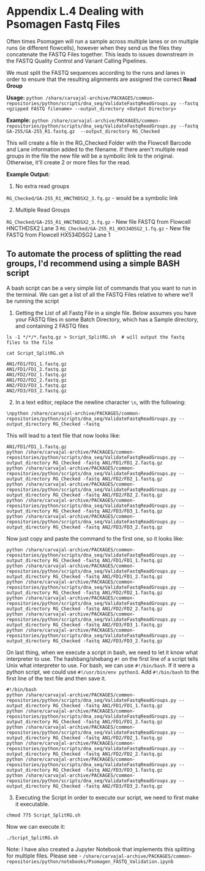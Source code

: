 # Appendix L.4 Dealing with Psomagen Fastq Files
Often times Psomagen will run a sample across multiple lanes or on multiple runs (ie different flowcells), however when they send us the files they concatenate the FASTQ Files together.  This leads to issues downstream in the FASTQ Quality Control and Variant Calling Pipelines.

We must split the FASTQ sequences according to the runs and lanes in order to ensure that the resulting alignments are assigned the correct **Read Group**


**Usage:** `python /share/carvajal-archive/PACKAGES/common-repositories/python/scripts/dna_seq/ValidateFastqReadGroups.py --fastq <gzipped FASTQ filename> --output_directory <Output Directory>`


**Example:** `python /share/carvajal-archive/PACKAGES/common-repositories/python/scripts/dna_seq/ValidateFastqReadGroups.py --fastq GA-255/GA-255_R1.fastq.gz  --output_directory RG_Checked`

This will create a file in the RG_Checked Folder with the Flowcell Barcode and Lane information added to the filename.  If there aren't multiple read groups in the file the new file will be a symbolic link to the original.  Otherwise, it'll create 2 or more files for the read.

**Example Output:**

1. No extra read groups

`RG_Checked/GA-255_R1_HNCTHDSX2_3.fq.gz`  - would be a symbolic link

2. Multiple Read Groups

`RG_Checked/GA-255_R1_HNCTHDSX2_3.fq.gz` - New file FASTQ from Flowcell HNCTHDSX2 Lane 3
`RG_Checked/GA-255_R1_HX534DSG2_1.fq.gz` - New file FASTQ from Flowcell HX534DSG2 Lane 1



## To automate the process of splitting the read groups, I'd recommend using a simple BASH script

A bash script can be a very simple list of commands that you want to run in the terminal. We can get a list of all the FASTQ Files relative to where 
we'll be running the script


1. Getting the List of all Fastq File in a single file.
Below assumes you have your FASTQ files in some Batch Directory, which has a Sample directory, and containing 2 FASTQ files 

```
ls -1 */*/*.fastq.gz > Script_SplitRG.sh  # will output the fastq files to the file

cat Script_SplitRG.sh

AN1/FD1/FD1_1.fastq.gz
AN1/FD1/FD1_2.fastq.gz
AN1/FD2/FD2_1.fastq.gz
AN1/FD2/FD2_2.fastq.gz
AN2/FD3/FD3_1.fastq.gz
AN2/FD3/FD3_2.fastq.gz
```

2. In a text editor, replace the newline character `\n`, with the following:

```
\npython /share/carvajal-archive/PACKAGES/common-repositories/python/scripts/dna_seq/ValidateFastqReadGroups.py --output_directory RG_Checked -fastq 
```

This will lead to a text file that now looks like:

```
AN1/FD1/FD1_1.fastq.gz
python /share/carvajal-archive/PACKAGES/common-repositories/python/scripts/dna_seq/ValidateFastqReadGroups.py --output_directory RG_Checked -fastq AN1/FD1/FD1_2.fastq.gz
python /share/carvajal-archive/PACKAGES/common-repositories/python/scripts/dna_seq/ValidateFastqReadGroups.py --output_directory RG_Checked -fastq AN1/FD2/FD2_1.fastq.gz
python /share/carvajal-archive/PACKAGES/common-repositories/python/scripts/dna_seq/ValidateFastqReadGroups.py --output_directory RG_Checked -fastq AN1/FD2/FD2_2.fastq.gz
python /share/carvajal-archive/PACKAGES/common-repositories/python/scripts/dna_seq/ValidateFastqReadGroups.py --output_directory RG_Checked -fastq AN2/FD3/FD3_1.fastq.gz
python /share/carvajal-archive/PACKAGES/common-repositories/python/scripts/dna_seq/ValidateFastqReadGroups.py --output_directory RG_Checked -fastq AN2/FD3/FD3_2.fastq.gz
```

Now just copy and paste the command to the first one, so it looks like:

```
python /share/carvajal-archive/PACKAGES/common-repositories/python/scripts/dna_seq/ValidateFastqReadGroups.py --output_directory RG_Checked -fastq AN1/FD1/FD1_1.fastq.gz
python /share/carvajal-archive/PACKAGES/common-repositories/python/scripts/dna_seq/ValidateFastqReadGroups.py --output_directory RG_Checked -fastq AN1/FD1/FD1_2.fastq.gz
python /share/carvajal-archive/PACKAGES/common-repositories/python/scripts/dna_seq/ValidateFastqReadGroups.py --output_directory RG_Checked -fastq AN1/FD2/FD2_1.fastq.gz
python /share/carvajal-archive/PACKAGES/common-repositories/python/scripts/dna_seq/ValidateFastqReadGroups.py --output_directory RG_Checked -fastq AN1/FD2/FD2_2.fastq.gz
python /share/carvajal-archive/PACKAGES/common-repositories/python/scripts/dna_seq/ValidateFastqReadGroups.py --output_directory RG_Checked -fastq AN2/FD3/FD3_1.fastq.gz
python /share/carvajal-archive/PACKAGES/common-repositories/python/scripts/dna_seq/ValidateFastqReadGroups.py --output_directory RG_Checked -fastq AN2/FD3/FD3_2.fastq.gz
```

On last thing, when we execute a script in bash, we need to let it know what interpreter to use.  The hashbang/shebang `#!` on the first line of a script tells Unix what interpreter to use. For bash, we can use `#!/bin/bash`.  If it were a python script, we could use `#!/usr/bin/env python3`.  Add `#!/bin/bash` to the first line of the text file and then save it.

```
#!/bin/bash
python /share/carvajal-archive/PACKAGES/common-repositories/python/scripts/dna_seq/ValidateFastqReadGroups.py --output_directory RG_Checked -fastq AN1/FD1/FD1_1.fastq.gz
python /share/carvajal-archive/PACKAGES/common-repositories/python/scripts/dna_seq/ValidateFastqReadGroups.py --output_directory RG_Checked -fastq AN1/FD1/FD1_2.fastq.gz
python /share/carvajal-archive/PACKAGES/common-repositories/python/scripts/dna_seq/ValidateFastqReadGroups.py --output_directory RG_Checked -fastq AN1/FD2/FD2_1.fastq.gz
python /share/carvajal-archive/PACKAGES/common-repositories/python/scripts/dna_seq/ValidateFastqReadGroups.py --output_directory RG_Checked -fastq AN1/FD2/FD2_2.fastq.gz
python /share/carvajal-archive/PACKAGES/common-repositories/python/scripts/dna_seq/ValidateFastqReadGroups.py --output_directory RG_Checked -fastq AN2/FD3/FD3_1.fastq.gz
python /share/carvajal-archive/PACKAGES/common-repositories/python/scripts/dna_seq/ValidateFastqReadGroups.py --output_directory RG_Checked -fastq AN2/FD3/FD3_2.fastq.gz
```

3. Executing the Script
In order to execute our script, we need to first make it executable.

```
chmod 775 Script_SplitRG.sh
```

Now we can execute it:

```
./Script_SplitRG.sh
```



Note:  I have also created a Jupyter Notebook that implements this splitting for multiple files.  Please see - 
`/share/carvajal-archive/PACKAGES/common-repositories/python/notebooks/Psomagen_FASTQ_Validation.ipynb`